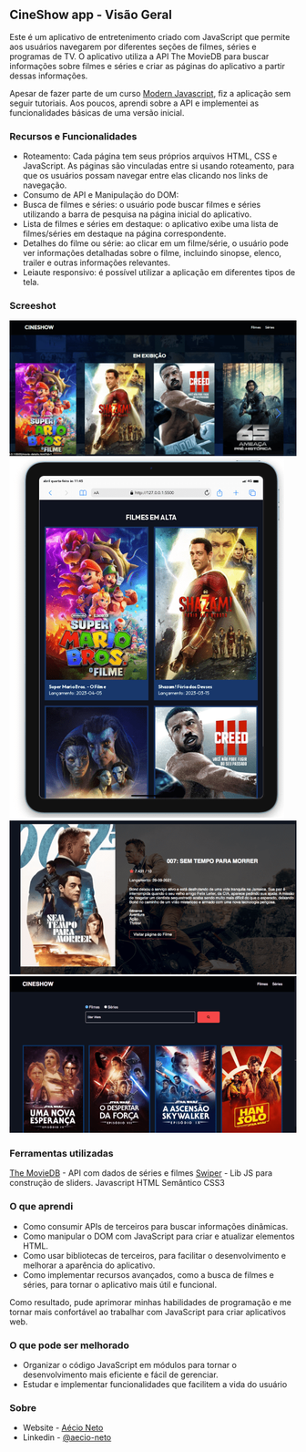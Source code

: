 ## CineShow app - Visão Geral

Este é um aplicativo de entretenimento criado com JavaScript que permite aos usuários navegarem por diferentes seções de filmes, séries e programas de TV. O aplicativo utiliza a API The MovieDB para buscar informações sobre filmes e séries e criar as páginas do aplicativo a partir dessas informações.

Apesar de fazer parte de um curso [Modern Javascript](https://www.traversymedia.com/modern-javascript-2-0), fiz a aplicação sem seguir tutoriais. Aos poucos, aprendi sobre a API e implementei as funcionalidades básicas de uma versão inicial. 

### Recursos e Funcionalidades

- Roteamento: Cada página tem seus próprios arquivos HTML, CSS e JavaScript. As páginas são vinculadas entre si usando roteamento, para que os usuários possam navegar entre elas clicando nos links de navegação.
- Consumo de API e Manipulação do DOM: 
- Busca de filmes e séries: o usuário pode buscar filmes e séries utilizando a barra de pesquisa na página inicial do aplicativo.
- Lista de filmes e séries em destaque: o aplicativo exibe uma lista de filmes/séries em destaque na página correspondente.
- Detalhes do filme ou série: ao clicar em um filme/série, o usuário pode ver informações detalhadas sobre o filme, incluindo sinopse, elenco, trailer e outras informações relevantes.
- Leiaute responsivo: é possível utilizar a aplicação em diferentes tipos de tela. 

### Screeshot
![Desktop Version](images/print-desktop.png)
![Mobile Version](images/print-mobile.png)
![Página Detalhes](images/print-desktop-007%20details.png)
![Busca](images/print-search.png)

### Ferramentas utilizadas

[The MovieDB](https://developers.themoviedb.org/) - API com dados de séries e filmes
[Swiper](https://swiperjs.com/) - Lib JS para construção de sliders. 
Javascript
HTML Semântico
CSS3 

### O que aprendi
- Como consumir APIs de terceiros para buscar informações dinâmicas.
- Como manipular o DOM com JavaScript para criar e atualizar elementos HTML.
- Como usar bibliotecas de terceiros, para facilitar o desenvolvimento e melhorar a aparência do aplicativo.
- Como implementar recursos avançados, como a busca de filmes e séries, para tornar o aplicativo mais útil e funcional.

Como resultado, pude aprimorar minhas habilidades de programação e me tornar mais confortável ao trabalhar com JavaScript para criar aplicativos web.

### O que pode ser melhorado
- Organizar o código JavaScript em módulos para tornar o desenvolvimento mais eficiente e fácil de gerenciar.
- Estudar e implementar funcionalidades que facilitem a vida do usuário

### Sobre

- Website - [Aécio Neto](https://aecioneto.com.br)
- Linkedin - [@aecio-neto](https://www.linkedin.in/aecio-neto)